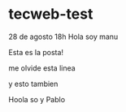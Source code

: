 # tecweb-test
28 de agosto 18h
Hola soy manu 

Esta es la posta!

me olvide esta linea

y esto tambien

Hoola so y Pablo

